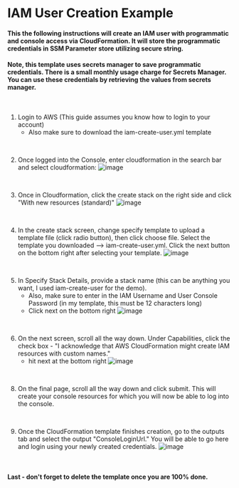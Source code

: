 # IAM User Creation Example

#### This the following instructions will create an IAM user with programmatic and console access via CloudFormation.  It will store the programmatic credentials in SSM Parameter store utilizing secure string.  

#### Note, this template uses secrets manager to save programmatic credentials.  There is a small monthly usage charge for Secrets Manager.  You can use these credentials by retrieving the values from secrets manager.
<br/>

1. Login to AWS (This guide assumes you know how to login to your account)
   * Also make sure to download the iam-create-user.yml template
<br/>


2. Once logged into the Console, enter cloudformation in the search bar and select cloudformation:
![image](https://github.com/user-attachments/assets/2b2749d4-8a93-4984-8afa-04cb4b5ee11b)
<br/>


3. Once in Cloudformation, click the create stack on the right side and click "With new resources (standard)"
![image](https://github.com/user-attachments/assets/e8265bef-a11b-4285-a476-9619c5b76d69)
<br/>


4. In the create stack screen, change specify template to upload a template file (click radio button), then click choose file.  Select the template you downloaded --> iam-create-user.yml.  Click the next button on the bottom right after selecting your template.
![image](https://github.com/user-attachments/assets/1166e6f5-6ce6-4e68-8660-75cc96aee643)
<br/>  

5. In Specify Stack Details, provide a stack name (this can be anything you want, I used iam-create-user for the demo).
   * Also, make sure to enter in the IAM Username and User Console Password (in my template, this must be 12 characters long)
   * Click next on the bottom right
![image](https://github.com/user-attachments/assets/511caf8b-8a17-4c0e-ba62-befd56f3b5b7)
<br/>

6. On the next screen, scroll all the way down. Under Capabilities, click the check box - "I acknowledge that AWS CloudFormation might create IAM resources with custom names."
   * hit next at the bottom right
![image](https://github.com/user-attachments/assets/6332a55a-5e79-4296-975d-88fa8dde6750)
<br/>

8. On the final page, scroll all the way down and click submit.  This will create your console resources for which you will now be able to log into the console.
<br/>

9. Once the CloudFormation template finishes creation, go to the outputs tab and select the output "ConsoleLoginUrl."  You will be able to go here and login using your newly created credentials.
![image](https://github.com/user-attachments/assets/68dffb63-8ccd-4f7d-b9a2-bdda9b36843c)
<br/>

#### Last - don't forget to delete the template once you are 100% done. 
